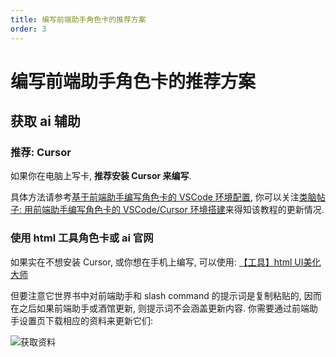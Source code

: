 ```yaml
---
title: 编写前端助手角色卡的推荐方案
order: 3
---
```


# 编写前端助手角色卡的推荐方案

## 获取 ai 辅助

### 推荐: Cursor

如果你在电脑上写卡, **推荐安装 Cursor 来编写**.

具体方法请参考[基于前端助手编写角色卡的 VSCode 环境配置](https://sillytavern-stage-girls-dog.readthedocs.io/tool_and_experience/js_slash_runner/index.html), 你可以关注[类脑帖子: 用前端助手编写角色卡的 VSCode/Cursor 环境搭建](https://discord.com/channels/1134557553011998840/1320081111451439166)来得知该教程的更新情况.

### 使用 html 工具角色卡或 ai 官网

如果实在不想安装 Cursor, 或你想在手机上编写, 可以使用: [【工具】html UI美化大师](https://discord.com/channels/1134557553011998840/1279910607348564079)

但要注意它世界书中对前端助手和 slash command 的提示词是复制粘贴的, 因而在之后如果前端助手或酒馆更新, 则提示词不会涵盖更新内容. 你需要通过前端助手设置页下载相应的资料来更新它们:

![获取资料](/获取资料.jpg)
